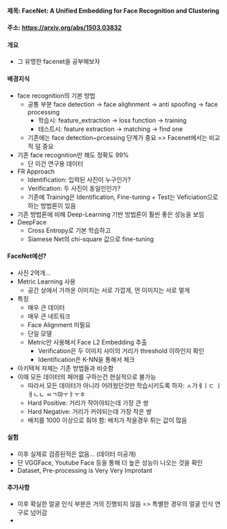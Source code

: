 #### 제목: FaceNet: A Unified Embedding for Face Recognition and Clustering

#### 주소: https://arxiv.org/abs/1503.03832

#### 개요
- 그 유명한 facenet을 공부해보자



#### 배경지식
- face recognition의 기본 방법
  - 공통 부분 face detection -> face alighnment -> anti spoofing -> face processing
    - 학습시: feature_extraction -> loss function -> training
    - 테스트시: feature extraction -> matching -> find one
  - 기존에는 face detection~prcessing 단계가 중요 => Facenet에서는 비교적 덜 중요
- 기존 face recognition만 해도 정확도 99%
  - 단 이건 연구용 데이터
- FR Approach
  - Identification: 입력된 사진이 누구인가?
  - Verification: 두 사진이 동일인인가?
  - 기존에 Training은 Identification, Fine-tuning + Test는 Veficiation으로 하는 방법론이 있음
- 기존 방법론에 비해 Deep-Learning 기반 방법론이 훨씬 좋은 성능을 보임
- DeepFace
  - Cross Entropy로 기본 학습하고
  - Siamese Net의 chi-square 값으로 fine-tuning

#### FaceNet에선?
- 사진 2억개...
- Metric Learning 사용
  - 공간 상에서 가까운 이미지는 서로 가깝게, 먼 이미지는 서로 멀게
- 특징
  - 매우 큰 데이터
  - 매우 큰 네트워크
  - Face Alignment 미필요
  - 단일 모델
  - Metric만 사용해서 Face L2 Embedding 추출
    - Verification은 두 이미지 사이의 거리가 threshold 이하인지 확인
    - Identification은 K-NN을 통해서 체크
- 아키텍쳐 자체는 기존 방법들과 비슷함
- 이때 모든 데이터의 페어를 구하는건 현실적으로 불가능
  - 따라서 모든 데이터가 아니라 어려웠던것만 학습시키도록 하자: ㅅ갸ㅔㅣㄷ ㅣㅐㄴㄴ ㅆㄱ먀ㅜㅑㅜㅎ
  - Hard Positive: 거리가 작아야되는데 가장 큰 쌍
  - Hard Negative: 거리가 커야되는데 가장 작은 쌍
  - 배치를 1000 이상으로 줘야 함: 배치가 작을경우 튀는 값이 많음

#### 실험
- 이후 실제로 검증된적은 없음... (데이터 미공개)
- 단 VGGFace, Youtube Face 등을 통해 더 높은 성능이 나오는 것을 확인
- Dataset, Pre-processing is Very Very Improtant


#### 추가사항
- 이후 확실한 얼굴 인식 부분은 거의 진행되지 않음 => 특별한 경우의 얼굴 인식 연구로 넘어감
- 

